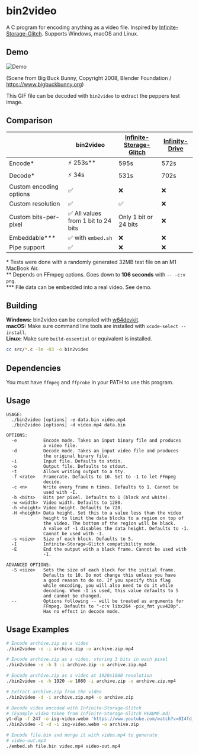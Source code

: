 # bin2video

A C program for encoding anything as a video file. Inspired by [Infinite-Storage-Glitch](https://github.com/DvorakDwarf/Infinite-Storage-Glitch). Supports Windows, macOS and Linux.

## Demo

![Demo](demo.gif)

(Scene from Big Buck Bunny, Copyright 2008, Blender Foundation / https://www.bigbuckbunny.org)

This GIF file can be decoded with `bin2video` to extract the peppers test image.

## Comparison

||bin2video|[Infinite-Storage-Glitch](https://github.com/DvorakDwarf/Infinite-Storage-Glitch)|[Infinity-Drive](https://github.com/rondotcomYT/Infinity-Drive)|
|---|---|---|---|
|Encode\*|⚡️ 253s\*\*|595s|572s|
|Decode\*|⚡️ 34s|531s|702s|
|Custom encoding options|✅|❌|❌|
|Custom resolution|✅|✅|❌|
|Custom bits-per-pixel|✅ All values from 1 bit to 24 bits|Only 1 bit or 24 bits|❌|
|Embeddable\*\*\*|✅ with `embed.sh`|❌|❌|
|Pipe support|✅|❌|❌|

\* Tests were done with a randomly generated 32MB test file on an M1 MacBook Air.  
\*\* Depends on FFmpeg options. Goes down to **106 seconds** with `-- -c:v png`.  
\*\*\* File data can be embedded into a real video. See demo.

## Building

**Windows:** bin2video can be compiled with [w64devkit](https://github.com/skeeto/w64devkit).  
**macOS:** Make sure command line tools are installed with `xcode-select --install`.  
**Linux:** Make sure `build-essential` or equivalent is installed.

```bash
cc src/*.c -lm -O3 -o bin2video
```

## Dependencies

You must have `ffmpeg` and `ffprobe` in your PATH to use this program.

## Usage

```
USAGE:
  ./bin2video [options] -e data.bin video.mp4
  ./bin2video [options] -d video.mp4 data.bin

OPTIONS:
  -e          Encode mode. Takes an input binary file and produces
              a video file.
  -d          Decode mode. Takes an input video file and produces
              the original binary file.
  -i          Input file. Defaults to stdin.
  -o          Output file. Defaults to stdout.
  -t          Allows writing output to a tty.
  -f <rate>   Framerate. Defaults to 10. Set to -1 to let FFmpeg
              decide.
  -c <n>      Write every frame n times. Defaults to 1. Cannot be
              used with -I.
  -b <bits>   Bits per pixel. Defaults to 1 (black and white).
  -w <width>  Video width. Defaults to 1280.
  -h <height> Video height. Defaults to 720.
  -H <height> Data height. Set this to a value less than the video
              height to limit the data blocks to a region on top of
              the video. The bottom of the region will be black.
              A value of -1 disables the data height. Defaults to -1.
              Cannot be used with -I.
  -s <size>   Size of each block. Defaults to 5.
  -I          Infinite-Storage-Glitch compatibility mode.
  -E          End the output with a black frame. Cannot be used with
              -I.

ADVANCED OPTIONS:
  -S <size>   Sets the size of each block for the initial frame.
              Defaults to 10. Do not change this unless you have
              a good reason to do so. If you specify this flag
              while encoding, you will also need to do it while
              decoding. When -I is used, this value defaults to 5
              and cannot be changed.
  --          Options following -- will be treated as arguments for
              FFmpeg. Defaults to "-c:v libx264 -pix_fmt yuv420p".
              Has no effect in decode mode.
```

## Usage Examples

```bash
# Encode archive.zip as a video
./bin2video -e -i archive.zip -o archive.zip.mp4

# Encode archive.zip as a video, storing 3 bits in each pixel
./bin2video -e -b 3 -i archive.zip -o archive.zip.mp4

# Encode archive.zip as a video at 1920x1080 resolution
./bin2video -e -h 1920 -w 1080 -i archive.zip -o archive.zip.mp4

# Extract archive.zip from the video
./bin2video -d -i archive.zip.mp4 -o archive.zip

# Decode video encoded with Infinite-Storage-Glitch
# (Example video taken from Infinite-Storage-Glitch README.md)
yt-dlp -f 247 -o isg-video.webm 'https://www.youtube.com/watch?v=8I4fd_Sap-g'
./bin2video -I -d -i isg-video.webm -o archive.zip

# Encode file.bin and merge it with video.mp4 to generate
# video-out.mp4
./embed.sh file.bin video.mp4 video-out.mp4
```